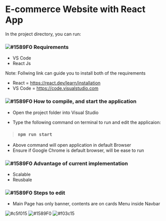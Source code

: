 # E-commerce Website with React App

In the project directory, you can run:


### ![#1589F0](https://via.placeholder.com/15/1589F0/1589F0.png)  Requirements
- VS Code
- React Js

Note: Follwing link can guide you to install both of the requirements 
- React = https://react.dev/learn/installation
- VS Code = https://code.visualstudio.com

### ![#1589F0](https://via.placeholder.com/15/1589F0/1589F0.png)  How to compile, and start the application

- Open the project folder into Visual Studio 

-  Type the following command on terminal to run and edit the applicaion:
>### `npm run start`

- Above command will open application in default Browser
- Ensure if Google Chrome is default browser, will be ease to run

### ![#1589F0](https://via.placeholder.com/15/1589F0/1589F0.png)  Advantage of current implementation
- Scalable
- Reusbale

### ![#1589F0](https://via.placeholder.com/15/1589F0/1589F0.png)  Steps to edit
- Main Page has only banner, contents are on cards Menu inside Navbar

![#c5f015](https://via.placeholder.com/15/c5f015/c5f015.png) 
![#1589F0](https://via.placeholder.com/15/1589F0/1589F0.png)
![#f03c15](https://via.placeholder.com/15/f03c15/f03c15.png)
